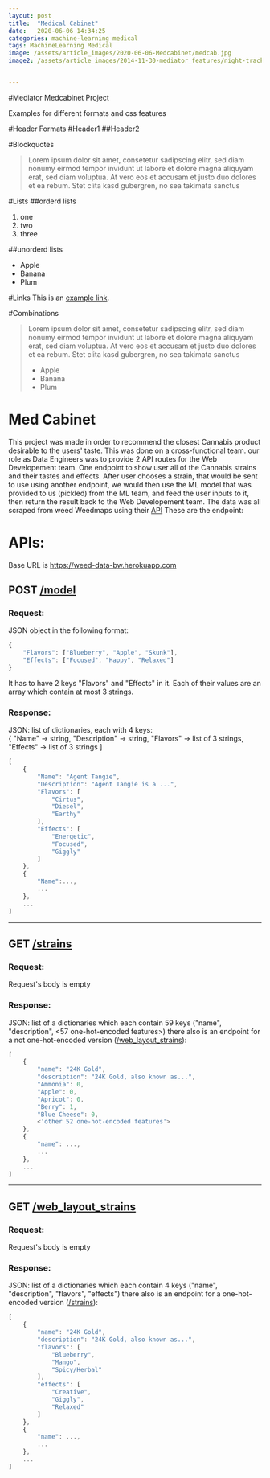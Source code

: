 ```yaml
---
layout: post
title:  "Medical Cabinet"
date:   2020-06-06 14:34:25
categories: machine-learning medical
tags: MachineLearning Medical
image: /assets/article_images/2020-06-06-Medcabinet/medcab.jpg
image2: /assets/article_images/2014-11-30-mediator_features/night-track-mobile.JPG


---
```

#Mediator Medcabinet Project

Examples for different formats and css features

#Header Formats
#Header1
##Header2

#Blockquotes
>Lorem ipsum dolor sit amet, consetetur sadipscing elitr, sed diam nonumy eirmod tempor invidunt ut labore et dolore magna aliquyam erat, sed diam voluptua. At vero eos et accusam et justo duo dolores et ea rebum. Stet clita kasd gubergren, no sea takimata sanctus

#Lists
##orderd lists
1. one
2. two
3. three

##unorderd lists
- Apple
- Banana
- Plum

#Links
This is an [example link](http://example.com/ "With a Title").

#Combinations
>Lorem ipsum dolor sit amet, consetetur sadipscing elitr, sed diam nonumy eirmod tempor invidunt ut labore et dolore magna aliquyam erat, sed diam voluptua. At vero eos et accusam et justo duo dolores et ea rebum. Stet clita kasd gubergren, no sea takimata sanctus
>
> - Apple
> - Banana
> - Plum

# Med Cabinet
This project was made in order to recommend the closest Cannabis product desirable to the users' taste. This was done on a cross-functional team.
our role as Data Engineers was to provide 2 API routes for the Web Developement team.
One endpoint to show user all of the Cannabis strains and their tastes and effects.
After user chooses a strain, that would be sent to use using another endpoint, we would then use the ML model that was provided to us (pickled) from the ML team, and feed the user inputs to it, then return the result back to the Web Developement team.
The data was all scraped from weed Weedmaps using their [API](https://developer.weedmaps.com/)
These are the endpoint:
# APIs:
Base URL is https://weed-data-bw.herokuapp.com
## POST [/model](https://weed-data-bw.herokuapp.com/model)



### Request:
JSON object in the following format:

```js
{
    "Flavors": ["Blueberry", "Apple", "Skunk"],
    "Effects": ["Focused", "Happy", "Relaxed"]
}
```
It has to have 2 keys "Flavors" and "Effects" in it. Each of their values are an array which contain at most 3 strings.

### Response:
JSON: list of dictionaries, each with 4 keys:</br>
{
    "Name" -> string,
    "Description" -> string,
    "Flavors" -> list of 3 strings,
    "Effects" -> list of 3 strings
]
```js
[
    {
        "Name": "Agent Tangie",
        "Description": "Agent Tangie is a ...",
        "Flavors": [
            "Cirtus",
            "Diesel",
            "Earthy"
        ],
        "Effects": [
            "Energetic",
            "Focused",
            "Giggly"
        ]
    },
    {
        "Name":...,
        ...
    },
    ...
]
```
<hr>

## GET [/strains](https://weed-data-bw.herokuapp.com/strains)

### Request:
Request's body is empty

### Response:
JSON: list of a dictionaries which each contain 59 keys ("name", "description", <57 one-hot-encoded features>) there also is an endpoint for a not one-hot-encoded version ([/web_layout_strains](https://weed-data-bw.herokuapp.com/web_layout_strains)):</br>
```js
[
    {
        "name": "24K Gold",
        "description": "24K Gold, also known as...",
        "Ammonia": 0,
        "Apple": 0,
        "Apricot": 0,
        "Berry": 1,
        "Blue Cheese": 0,
        <'other 52 one-hot-encoded features'>
    },
    {
        "name": ...,
        ...
    },
    ...
]
```

<hr>

## GET [/web_layout_strains](https://weed-data-bw.herokuapp.com/web_layout_strains)

### Request:
Request's body is empty

### Response:
JSON: list of a dictionaries which each contain 4 keys ("name", "description", "flavors", "effects") there also is an endpoint for a one-hot-encoded version ([/strains](https://weed-data-bw.herokuapp.com/strains)):</br>
```js
[
    {
        "name": "24K Gold",
        "description": "24K Gold, also known as...",
        "flavors": [
            "Blueberry",
            "Mango",
            "Spicy/Herbal"
        ],
        "effects": [
            "Creative",
            "Giggly",
            "Relaxed"
        ]
    },
    {
        "name": ...,
        ...
    },
    ...
]